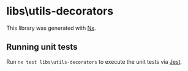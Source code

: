 # libs\utils-decorators

This library was generated with [Nx](https://nx.dev).

## Running unit tests

Run `nx test libs\utils-decorators` to execute the unit tests via [Jest](https://jestjs.io).
